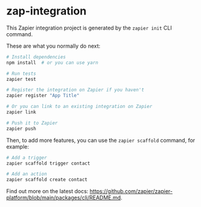 # zap-integration

This Zapier integration project is generated by the `zapier init` CLI command.

These are what you normally do next:

```bash
# Install dependencies
npm install  # or you can use yarn

# Run tests
zapier test

# Register the integration on Zapier if you haven't
zapier register "App Title"

# Or you can link to an existing integration on Zapier
zapier link

# Push it to Zapier
zapier push
```

Then, to add more features, you can use the `zapier scaffold` command, for example:

```bash
# Add a trigger
zapier scaffold trigger contact

# Add an action
zapier scaffold create contact
``` 

Find out more on the latest docs: https://github.com/zapier/zapier-platform/blob/main/packages/cli/README.md.
